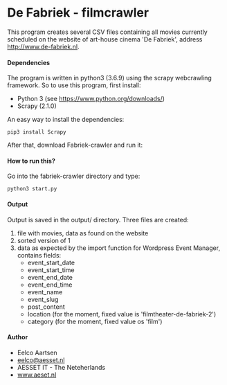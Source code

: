 # De Fabriek - filmcrawler

This program creates several CSV files containing all movies currently scheduled 
on the website of art-house cinema 'De Fabriek', address http://www.de-fabriek.nl. 

#### Dependencies
The program is written in python3 (3.6.9) using the scrapy webcrawling framework. So to use this
program, first install:

* Python 3 (see https://www.python.org/downloads/)
* Scrapy (2.1.0)

An easy way to install the dependencies:
```
pip3 install Scrapy
```

After that, download Fabriek-crawler and run it:

#### How to run this?
Go into the fabriek-crawler directory and type:
```
python3 start.py
```

#### Output
Output is saved in the output/ directory. Three files are created:

1. file with movies, data as found on the website
2. sorted version of 1
3. data as expected by the import function for Wordpress Event Manager,
contains fields:
    - event_start_date
    - event_start_time
    - event_end_date
    - event_end_time
    - event_name
    - event_slug
    - post_content
    - location (for the moment, fixed value is 'filmtheater-de-fabriek-2')
    - category (for the moment, fixed value os 'film')
    
    
#### Author
- Eelco Aartsen
- eelco@aesset.nl
- AESSET IT - The Neteherlands
- www.aeset.nl


